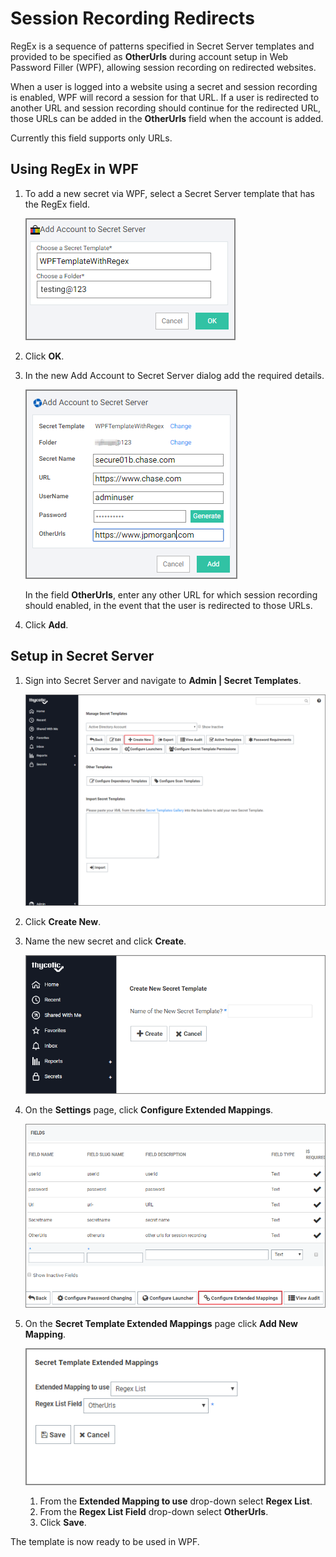 [title]: # (Session Recording)
[tags]: # (WPF)
[priority]: # (10)
# Session Recording Redirects

RegEx is a sequence of patterns specified in Secret Server templates and provided to be specified as __OtherUrls__ during account setup in Web Password Filler (WPF), allowing session recording on redirected websites.

When a user is logged into a website using a secret and session recording is enabled, WPF will record a session for that URL. If a user is redirected to another URL and session recording should continue for the redirected URL, those URLs can be added in the __OtherUrls__ field when the account is added.

Currently this field supports only URLs.

## Using RegEx in WPF

1. To add a new secret via WPF, select a Secret Server template that has the RegEx field.

   ![regex-1](images/regex-1.png "Add Account to Secret Server modal")
1. Click __OK__.
1. In the new Add Account to Secret Server dialog add the required details.

   ![regex-2](images/regex-2.png "Add Account to Secret Server with RegEx template selected")

   In the field __OtherUrls__,  enter any other URL for which session recording should enabled, in the event that the user is redirected to those URLs.  
1. Click __Add__.

## Setup in Secret Server

1. Sign into Secret Server and navigate to __Admin | Secret Templates__.

   ![templates](images/create-secret.png "Templates pages with create new button")
1. Click __Create New__.
1. Name the new secret and click __Create__.

   ![create new page](images/create-secret-2.png "Create new secret template page")
1. On the __Settings__ page, click __Configure Extended Mappings__.

   ![extended map](images/create-secret-3.png "Settings page with configure extended mappings button")
1. On the __Secret Template Extended Mappings__ page click __Add New Mapping__.

   ![config](images/create-secret-4.png "Secret Template Extended Mappings page with drop-down menus")

   1. From the __Extended Mapping to use__ drop-down select __Regex List__.
   1. From the __Regex List Field__ drop-down select __OtherUrls__.
   1. Click __Save__.

The template is now ready to be used in WPF.
